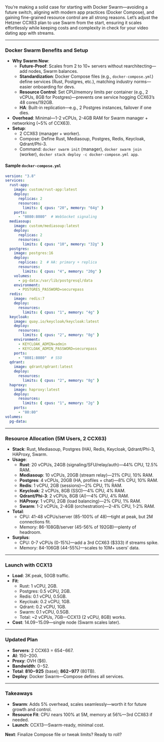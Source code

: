 You’re making a solid case for starting with Docker Swarm—avoiding a future switch, aligning with modern app practices (Docker Compose), and gaining fine-grained resource control are all strong reasons. Let’s adjust the Hetzner CCX63 plan to use Swarm from the start, ensuring it scales effortlessly while keeping costs and complexity in check for your video dating app with streams.

---

### Docker Swarm Benefits and Setup
- **Why Swarm Now**:
  - **Future-Proof**: Scales from 2 to 10+ servers without rearchitecting—add nodes, Swarm balances.
  - **Standardization**: Docker Compose files (e.g., `docker-compose.yml`) define services (Rust, Postgres, etc.), matching industry norms—easier onboarding for devs.
  - **Resource Control**: Set CPU/memory limits per container (e.g., 2 vCPUs, 8GB for Postgres)—prevents one service hogging CCX63’s 48 cores/192GB.
  - **HA**: Built-in replication—e.g., 2 Postgres instances, failover if one dies.
- **Overhead**: Minimal—1-2 vCPUs, 2-4GB RAM for Swarm manager + networking (~5% of CCX63).
- **Setup**:
  - 2 CCX63 (manager + worker).
  - Compose: Define Rust, Mediasoup, Postgres, Redis, Keycloak, Qdrant/Phi-3.
  - Command: `docker swarm init` (manager), `docker swarm join` (worker), `docker stack deploy -c docker-compose.yml app`.

#### Sample `docker-compose.yml`
```yaml
version: "3.8"
services:
  rust-app:
    image: custom/rust-app:latest
    deploy:
      replicas: 2
      resources:
        limits: { cpus: "20", memory: "64g" }
    ports:
      - "8080:8080"  # WebSocket signaling
  mediasoup:
    image: custom/mediasoup:latest
    deploy:
      replicas: 2
      resources:
        limits: { cpus: "10", memory: "32g" }
  postgres:
    image: postgres:16
    deploy:
      replicas: 2  # HA: primary + replica
      resources:
        limits: { cpus: "4", memory: "20g" }
    volumes:
      - pg-data:/var/lib/postgresql/data
    environment:
      - POSTGRES_PASSWORD=securepass
  redis:
    image: redis:7
    deploy:
      resources:
        limits: { cpus: "1", memory: "4g" }
  keycloak:
    image: quay.io/keycloak/keycloak:latest
    deploy:
      resources:
        limits: { cpus: "2", memory: "8g" }
    environment:
      - KEYCLOAK_ADMIN=admin
      - KEYCLOAK_ADMIN_PASSWORD=securepass
    ports:
      - "8081:8080"  # SSO
  qdrant:
    image: qdrant/qdrant:latest
    deploy:
      resources:
        limits: { cpus: "2", memory: "8g" }
  haproxy:
    image: haproxy:latest
    deploy:
      resources:
        limits: { cpus: "1", memory: "2g" }
    ports:
      - "80:80"
volumes:
  pg-data:
```

---

### Resource Allocation (5M Users, 2 CCX63)
- **Stack**: Rust, Mediasoup, Postgres (HA), Redis, Keycloak, Qdrant/Phi-3, HAProxy, Swarm.
- **Usage**:
  - **Rust**: 20 vCPUs, 24GB (signaling/SFU/relay/auth)—44% CPU, 12.5% RAM.
  - **Mediasoup**: 10 vCPUs, 20GB (stream relay)—21% CPU, 10% RAM.
  - **Postgres**: 4 vCPUs, 20GB (HA, profiles + chat)—8% CPU, 10% RAM.
  - **Redis**: 1 vCPU, 2GB (sessions)—2% CPU, 1% RAM.
  - **Keycloak**: 2 vCPUs, 8GB (SSO)—4% CPU, 4% RAM.
  - **Qdrant/Phi-3**: 2 vCPUs, 8GB (AI)—4% CPU, 4% RAM.
  - **HAProxy**: 1 vCPU, 2GB (load balancing)—2% CPU, 1% RAM.
  - **Swarm**: 1-2 vCPUs, 2-4GB (orchestration)—2-4% CPU, 1-2% RAM.
- **Total**:
  - CPU: 41-48 vCPUs/server (85-100% of 48)—tight at peak, but 2M connections fit.
  - Memory: 86-108GB/server (45-56% of 192GB)—plenty of headroom.
- **Surplus**:
  - CPU: 0-7 vCPUs (0-15%)—add a 3rd CCX63 ($333) if streams spike.
  - Memory: 84-106GB (44-55%)—scales to 10M+ users’ data.

---

### Launch with CCX13
- **Load**: 3K peak, 50GB traffic.
- **Fit**: 
  - Rust: 1 vCPU, 2GB.
  - Postgres: 0.5 vCPU, 2GB.
  - Redis: 0.1 vCPU, 0.5GB.
  - Keycloak: 0.2 vCPU, 1GB.
  - Qdrant: 0.2 vCPU, 1GB.
  - Swarm: 0.1 vCPU, 0.5GB.
  - Total: ~2 vCPUs, 7GB—CCX13 (2 vCPU, 8GB) works.
- **Cost**: $14.09-$15.09—single node (Swarm scales later).

---

### Updated Plan
- **Servers**: 2 CCX63 = $654-$667.
- **AI**: $150-$200.
- **Proxy**: OVH ($6).
- **Bandwidth**: $0-$52.
- **Total**: **$810-$925** (base); **$862-$977** (80TB).
- **Deploy**: Docker Swarm—Compose defines all services.

---

### Takeaways
- **Swarm**: Adds 5% overhead, scales seamlessly—worth it for future growth and control.
- **Resource Fit**: CPU nears 100% at 5M, memory at 56%—3rd CCX63 if needed.
- **Launch**: CCX13—Swarm-ready, minimal cost.

**Next**: Finalize Compose file or tweak limits? Ready to roll?
